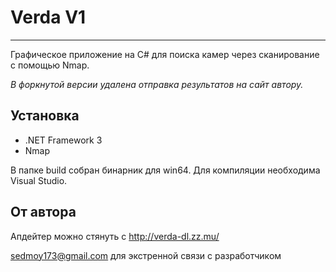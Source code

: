 # Verda V1

---

Графическое приложение на C# для поиска камер через сканирование c помощью Nmap.

<i>В форкнутой версии удалена отправка результатов на сайт автору.</i>

## Установка

- .NET Framework 3
- Nmap

В папке build собран бинарник для win64. Для компиляции необходима Visual Studio.

## От автора

Апдейтер можно стянуть с http://verda-dl.zz.mu/

sedmoy173@gmail.com для экстренной связи с разработчиком
